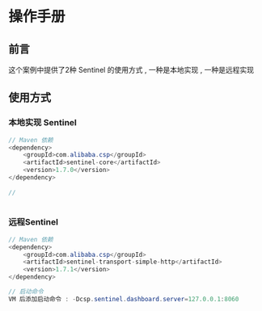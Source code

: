 # 操作手册



## 前言

这个案例中提供了2种 Sentinel 的使用方式 , 一种是本地实现 , 一种是远程实现



## 使用方式



### 本地实现 Sentinel

```java
// Maven 依赖
<dependency>
    <groupId>com.alibaba.csp</groupId>
    <artifactId>sentinel-core</artifactId>
    <version>1.7.0</version>
</dependency>
    
// 
    
```



### 远程Sentinel 

```java
// Maven 依赖
<dependency>
	<groupId>com.alibaba.csp</groupId>
	<artifactId>sentinel-transport-simple-http</artifactId>
	<version>1.7.1</version>
</dependency>

// 启动命令
VM 后添加启动命令 : -Dcsp.sentinel.dashboard.server=127.0.0.1:8060



```

